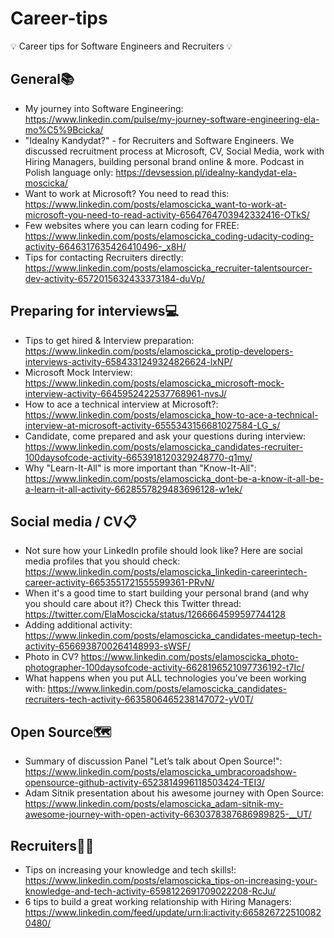 # Career-tips
💡 Career tips for Software Engineers and Recruiters 💡

## General📚
* My journey into Software Engineering: https://www.linkedin.com/pulse/my-journey-software-engineering-ela-mo%C5%9Bcicka/  
* "Idealny Kandydat?" - for Recruiters and Software Engineers. We discussed recruitment process at Microsoft, CV, Social Media, work with Hiring Managers, building personal brand online & more. Podcast in Polish language only: https://devsession.pl/idealny-kandydat-ela-moscicka/  
* Want to work at Microsoft? You need to read this: https://www.linkedin.com/posts/elamoscicka_want-to-work-at-microsoft-you-need-to-read-activity-6564764703942332416-OTkS/  
* Few websites where you can learn coding for FREE: https://www.linkedin.com/posts/elamoscicka_coding-udacity-coding-activity-6646317635426410496-_x8H/  
* Tips for contacting Recruiters directly: https://www.linkedin.com/posts/elamoscicka_recruiter-talentsourcer-dev-activity-6572015632433373184-duVp/  


## Preparing for interviews💻
* Tips to get hired & Interview preparation: https://www.linkedin.com/posts/elamoscicka_protip-developers-interviews-activity-6584331249324826624-lxNP/  
* Microsoft Mock Interview: https://www.linkedin.com/posts/elamoscicka_microsoft-mock-interview-activity-6645952422537768961-nvsJ/  
* How to ace a technical interview at Microsoft?: https://www.linkedin.com/posts/elamoscicka_how-to-ace-a-technical-interview-at-microsoft-activity-6555343156681027584-LG_s/  
* Candidate, come prepared and ask your questions during interview: https://www.linkedin.com/posts/elamoscicka_candidates-recruiter-100daysofcode-activity-6653918120329248770-q1my/  
* Why "Learn-It-All" is more important than "Know-It-All": https://www.linkedin.com/posts/elamoscicka_dont-be-a-know-it-all-be-a-learn-it-all-activity-6628557829483696128-w1ek/  


## Social media / CV📋
* Not sure how your LinkedIn profile should look like? Here are social media profiles that you should check: https://www.linkedin.com/posts/elamoscicka_linkedin-careerintech-career-activity-6653551721555599361-PRvN/   
* When it's a good time to start building your personal brand (and why you should care about it?) Check this Twitter thread: https://twitter.com/ElaMoscicka/status/1266664599597744128  
* Adding additional activity: https://www.linkedin.com/posts/elamoscicka_candidates-meetup-tech-activity-6566938700264148993-sWSF/ 
* Photo in CV? https://www.linkedin.com/posts/elamoscicka_photo-photographer-100daysofcode-activity-6628196521097736192-t7Ic/  
* What happens when you put ALL technologies you've been working with: https://www.linkedin.com/posts/elamoscicka_candidates-recruiters-tech-activity-6635806465238147072-yV0T/  


## Open Source🗺️
* Summary of discussion Panel "Let’s talk about Open Source!": https://www.linkedin.com/posts/elamoscicka_umbracoroadshow-opensource-github-activity-6523814996118503424-TEI3/  
* Adam Sitnik presentation about his awesome journey with Open Source: https://www.linkedin.com/posts/elamoscicka_adam-sitnik-my-awesome-journey-with-open-activity-6630378387686989825-__UT/  


## Recruiters🧙🏻
* Tips on increasing your knowledge and tech skills!: https://www.linkedin.com/posts/elamoscicka_tips-on-increasing-your-knowledge-and-tech-activity-6598122691709022208-RcJu/  
* 6 tips to build a great working relationship with Hiring Managers: https://www.linkedin.com/feed/update/urn:li:activity:6658267225100820480/  
